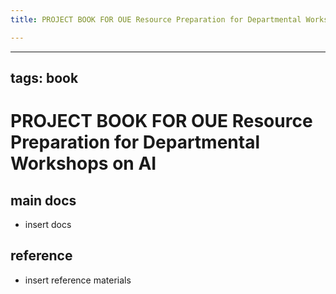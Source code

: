 ```yaml
---
title: PROJECT BOOK FOR OUE Resource Preparation for Departmental Workshops on AI

---
```



---
tags: book
---

PROJECT BOOK FOR OUE Resource Preparation for Departmental Workshops on AI
===

main docs
---

- insert docs

reference
---

- insert reference materials

